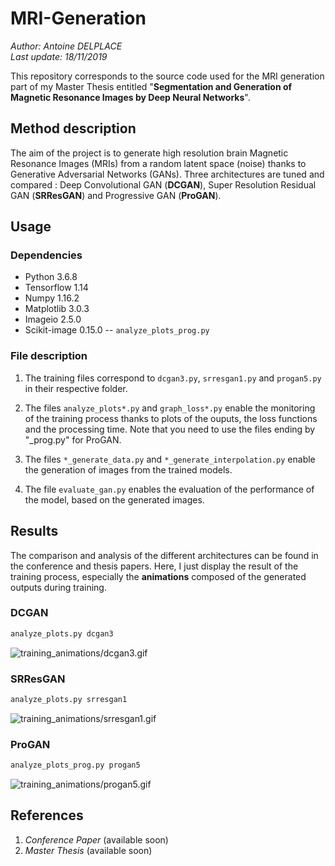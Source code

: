# MRI-Generation
_Author: Antoine DELPLACE_  
_Last update: 18/11/2019_

This repository corresponds to the source code used for the MRI generation part of my Master Thesis entitled "__Segmentation and Generation of Magnetic Resonance Images by Deep Neural Networks__".

## Method description
The aim of the project is to generate high resolution brain Magnetic Resonance Images (MRIs) from a random latent space (noise) thanks to Generative Adversarial Networks (GANs). Three architectures are tuned and compared : Deep Convolutional GAN (__DCGAN__), Super Resolution Residual GAN (__SRResGAN__) and Progressive GAN (__ProGAN__).

## Usage

### Dependencies
- Python 3.6.8
- Tensorflow 1.14
- Numpy 1.16.2
- Matplotlib 3.0.3
- Imageio 2.5.0
- Scikit-image 0.15.0 -- `analyze_plots_prog.py`

### File description
1. The training files correspond to `dcgan3.py`, `srresgan1.py` and `progan5.py` in their respective folder.

2. The files `analyze_plots*.py` and `graph_loss*.py` enable the monitoring of the training process thanks to plots of the ouputs, the loss functions and the processing time. Note that you need to use the files ending by "_prog.py" for ProGAN.

3. The files `*_generate_data.py` and `*_generate_interpolation.py` enable the generation of images from the trained models.

4. The file `evaluate_gan.py` enables the evaluation of the performance of the model, based on the generated images.

## Results
The comparison and analysis of the different architectures can be found in the conference and thesis papers. Here, I just display the result of the training process, especially the __animations__ composed of the generated outputs during training.

### DCGAN
```sh
analyze_plots.py dcgan3
```
![training_animations/dcgan3.gif](training_animations/dcgan3.gif)

### SRResGAN
```sh
analyze_plots.py srresgan1
```
![training_animations/srresgan1.gif](training_animations/srresgan1.gif)

### ProGAN
```sh
analyze_plots_prog.py progan5
```
![training_animations/progan5.gif](training_animations/progan5.gif)

## References
1. _Conference Paper_ (available soon)
2. _Master Thesis_ (available soon)